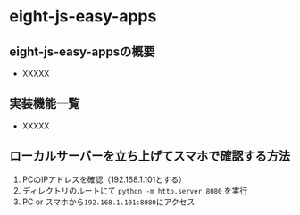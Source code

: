 # eight-js-easy-apps

## eight-js-easy-appsの概要
- XXXXX

## 実装機能一覧
- XXXXX

## ローカルサーバーを立ち上げてスマホで確認する方法
1. PCのIPアドレスを確認（192.168.1.101とする）
2. ディレクトリのルートにて `python -m http.server 8080` を実行
3. PC or スマホから`192.168.1.101:8080`にアクセス